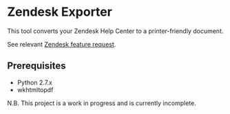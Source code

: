 Zendesk Exporter
===

This tool converts your Zendesk Help Center to a printer-friendly document.

See relevant [Zendesk feature request](https://support.zendesk.com/entries/84241-Print-PDF-button-in-Forums).

Prerequisites
---
* Python 2.7.x
* wkhtmltopdf

N.B. This project is a work in progress and is currently incomplete.
